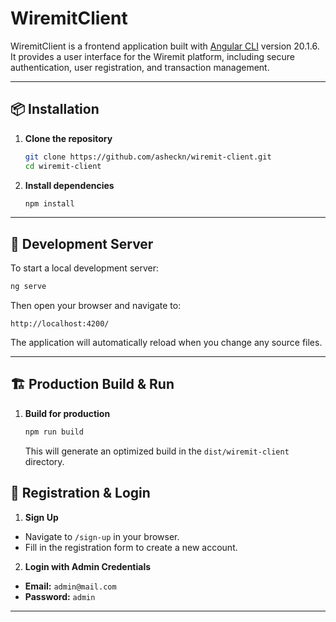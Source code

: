 

# WiremitClient

WiremitClient is a frontend application built with [Angular CLI](https://github.com/angular/angular-cli) version 20.1.6.  
It provides a user interface for the Wiremit platform, including secure authentication, user registration, and transaction management.

---

## 📦 Installation

1. **Clone the repository**
   ```bash
   git clone https://github.com/asheckn/wiremit-client.git
   cd wiremit-client


2. **Install dependencies**

   ```bash
   npm install
   ```

---

## 🚀 Development Server

To start a local development server:

```bash
ng serve
```

Then open your browser and navigate to:

```
http://localhost:4200/
```

The application will automatically reload when you change any source files.

---

## 🏗 Production Build & Run

1. **Build for production**

   ```bash
   npm run build
   ```

   This will generate an optimized build in the `dist/wiremit-client` directory.


## 🔑 Registration & Login

1. **Sign Up**

  * Navigate to `/sign-up` in your browser.
  * Fill in the registration form to create a new account.

2. **Login with Admin Credentials**

  * **Email:** `admin@mail.com`
  * **Password:** `admin`

---


